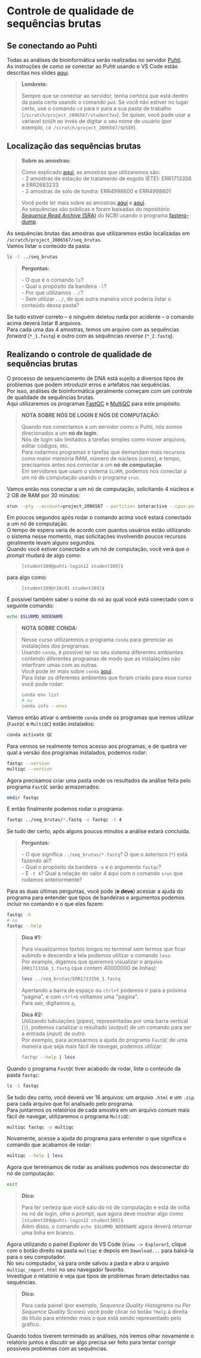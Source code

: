 # Controle de qualidade de sequências brutas

## Se conectando ao Puhti

Todas as análises de bioinformática serão realizadas no servidor [Puhti](https://puhti.csc.fi).  
As instruções de como se conectar ao Puhti usando o VS Code estão descritas nos slides [aqui](apanhado-geral-e-info-praticas.pdf).  

> **Lembrete:**  
> 
> Sempre que se conectar ao servidor, tenha certeza que está dentro da pasta certa usando o comando `pwd`. Se você não estiver no lugar certo, use o comando `cd` para ir para a sua pasta de trabalho (`/scratch/project_2006567/student3xx`). Se quiser, você pode usar a varíavel `$USER` ao invés de digitar o seu nome de usuário (por exemplo, `cd /scratch/project_2006567/$USER`).  

## Localização das sequências brutas

> **Sobre as amostras:**  
> 
> Como explicado [aqui](apanhado-geral-e-info-praticas.pdf), as amostras que utilizaremos são:  
> \- 2 amostras de estação de tratamento de esgoto (ETE): ERR1713356 e ERR2683233  
> \- 2 amostras de solo de tundra: ERR4998600 e ERR4998601  
> 
> Você pode ler mais sobre as amostras [aqui](https://www.nature.com/articles/s41467-019-08853-3) e [aqui](https://environmentalmicrobiome.biomedcentral.com/articles/10.1186/s40793-022-00424-2).  
> As sequências são públicas e foram baixadas do repositório [*Sequence Read Archive* (SRA)](https://www.ncbi.nlm.nih.gov/sra) do NCBI usando o programa [fasterq-dump](https://github.com/ncbi/sra-tools).  

As sequências brutas das amostras que utilizaremos estão localizadas em `/scratch/project_2006567/seq_brutas`.  
Vamos listar o conteúdo da pasta:  

```bash
ls -l ../seq_brutas
```

> **Perguntas:**  
> 
> \- O que é o comando `ls`?  
> \- Qual o propósito da bandeira `-l`?  
> \- Por que utilizamos `../`?  
> \- Sem utilizar `../`, de que outra maneira você poderia listar o conteúdo dessa pasta?

Se tudo estiver correto – e ninguém deletou nada por acidente – o comando acima deverá listar 8 arquivos.  
Para cada uma das 4 amostras, temos um arquivo com as sequências *forward* (`*_1.fastq`) e outro com as sequências *reverse* (`*_2.fastq`).  

## Realizando o controle de qualidade de sequências brutas
O processo de sequenciamento de DNA está sujeito a diversos tipos de problemas que podem introduzir erros e artefatos nas sequências.  
Por isso, análises de bioinformática geralmente começam com um controle de qualidade de sequências brutas.  
Aqui utilizaremos os programas [FastQC](https://www.bioinformatics.babraham.ac.uk/projects/fastqc) e [MultiQC](https://multiqc.info) para este propósito.  

> **NOTA SOBRE NÓS DE LOGIN E NÓS DE COMPUTAÇÃO:**  
>
> Quando nos conectamos a um servidor como o Puhti, nós somos direcionados a um **nó de login**.  
> Nós de login são limitados a tarefas simples como mover arquivos, editar códigos, etc.  
> Para rodarmos programas e tarefas que demandam mais recursos como maior memória RAM, número de núcleos (*cores*), e tempo, precisamos antes nos conectar a um **nó de computação**.  
> Em servidores que usam o sistema `SLURM`, podemos nos conectar a um nó de computação usando o programa `srun`.  

Vamos então nos conectar a um nó de computação, solicitando 4 núcleos e 2 GB de RAM por 30 minutos:  

```bash
srun --pty --account=project_2006567 --partition interactive --cpus-per-task=4 --mem 2000 --time 00:30:00 bash
```

Em poucos segundos após rodar o comando acima você estará conectado a um nó de computação.  
O tempo de espera varia de acordo com quantos usuários estão utilizando o sistema nesse momento, mas solicitações involvendo poucos recursos geralmente levam alguns segundos.   
Quando você estiver conectado a um nó de computação, você verá que o *prompt* mudará de algo como:  
> `[student389@puhti-login12 student389]$`  

para algo como:  

> `[student389@r18c01 student389]$`  

É possível também saber o nome do nó ao qual você está conectado com o seguinte comando:  

```bash
echo $SLURMD_NODENAME
```

> **NOTA SOBRE CONDA:**  
> 
> Nesse curso utilizaremos o programa `conda` para gerenciar as instalações dos programas.  
> Usando `conda`, é possível ter no seu sistema diferentes ambientes contendo diferentes programas de modo que as instalações não interfiram umas com as outras.  
> Você pode ler mais sobre `conda` [aqui](https://docs.conda.io/en/latest/).  
> Para listar os diferentes ambientes que foram criado para esse curso você pode rodar:  
> 
> ```bash
> conda env list 
> # ou
> conda info --envs
> ```

Vamos então ativar o ambiente `conda` onde os programas que iremos utilizar (`FastQC` e `MultiQC`) estão instalados:  

```bash
conda activate QC
```

Para vermos se realmente temos acesso aos programas, e de quebra ver qual a versão dos programas instalados, podemos rodar:  

```bash
fastqc --version
multiqc --version
```

Agora precisamos criar uma pasta onde os resultados da análise feita pelo programa `FastQC` serão armazenados:  

```bash
mkdir fastqc
```

E então finalmente podemos rodar o programa:  

```bash
fastqc ../seq_brutas/*.fastq -o fastqc -t 4
```

Se tudo der certo, após alguns poucos minutos a análise estará concluída.  

> **Perguntas:**  
> 
> \- O que significa `../seq_brutas/*.fastq`? O que o asterisco (`*`) está fazendo ali?  
> \- Qual o propósito da bandeira `-o` e o argumento `fastqc`?  
> \- E `-t 4`?  Qual a relação do valor 4 aqui com o comando `srun` que rodamos anteriormente?

Para as duas últimas perguntas, você pode (**e deve**) acessar a ajuda do programa para entender que tipos de bandeiras e argumentos podemos incluir no comando e o que eles fazem:  

```bash
fastqc -h
# ou
fastqc --help
```

> **Dica #1:**  
> 
> Para visualizarmos textos longos no terminal sem termos que ficar subindo e descendo a tela podemos utilizar o comando `less`.  
> Por examplo, digamos que queremos visualizar o arquivo `ERR1713356_1.fastq` (que contem 40000000 de linhas):  
> 
> ```bash
> less ../seq_brutas/ERR1713356_1.fastq
> ```
> 
> Apertando a barra de espaço ou `ctrl+f` podemos ir para a próxima "página", e com `ctrl+b` voltamos uma "página".  
> Para sair, digitamos `q`.  

> **Dica #2:**  
> Utilizando tubulações (*pipes*), representadas por uma barra vertical (`|`), podemos canalizar o resultado (*output*) de um comando para ser a entrada (*input*) de outro.  
> Por exemplo, para acessarmos a ajuda do programa `FastQC` de uma maneira que seja mais fácil de navegar, podemos utilizar:  
> 
> ```bash
> fastqc --help | less
> ```


Quando o programa `FastQC` tiver acabado de rodar, liste o conteúdo da pasta `fastqc`:  

```bash
ls -1 fastqc
```

Se tudo deu certo, você deverá ver 16 arquivos: um arquivo `.html` e um `.zip` para cada arquivo que foi analisado pelo programa.  
Para juntarmos os relatórios de cada amostra em um arquivo comum mais fácil de navegar, utilizaremos o programa `MultiQC`:  

```bash
multiqc fastqc -o multiqc
```

Novamente, acesse a ajuda do programa para entender o que significa o comando que acabamos de rodar:  

```bash
multiqc --help | less
```

Agora que terminamos de rodar as análises podemos nos desconectar do nó de computação:

```bash
exit
```

> **Dica:**  
> 
> Para ter certeza que você saiu do nó de computação e está de volta no nó de login, olhe o *prompt*, que agora deve mostrar algo como `[student389@puhti-login12 student389]$`.  
> Além disso, o comando `echo $SLURMD_NODENAME` agora deverá retornar uma linha em branco.  

Agora utilizando o painel *Explorer* do VS Code (`View -> Explorer`), clique com o botão direito na pasta `multiqc` e depois em `Download...` para baixá-la para o seu computador.  
No seu computador, vá para onde salvou a pasta e abra o arquivo `multiqc_report.html` no seu navegador favorito.  
Investigue o relatório e veja que tipos de problemas foram detectados nas sequências.  

> **Dica:** 
> 
> Para cada painel (por exemplo, *Sequence Quality Histograms* ou *Per Sequence Quality Scores*) você pode clicar no botão `?Help` à direita do título para entender mais o que está sendo representado pelo gráfico.  

Quando todos tiverem terminado as análises, nós iremos olhar novamente o relatório juntos e discutir se algo precisa ser feito para tentar corrigir possíveis problemas com as sequências.  
